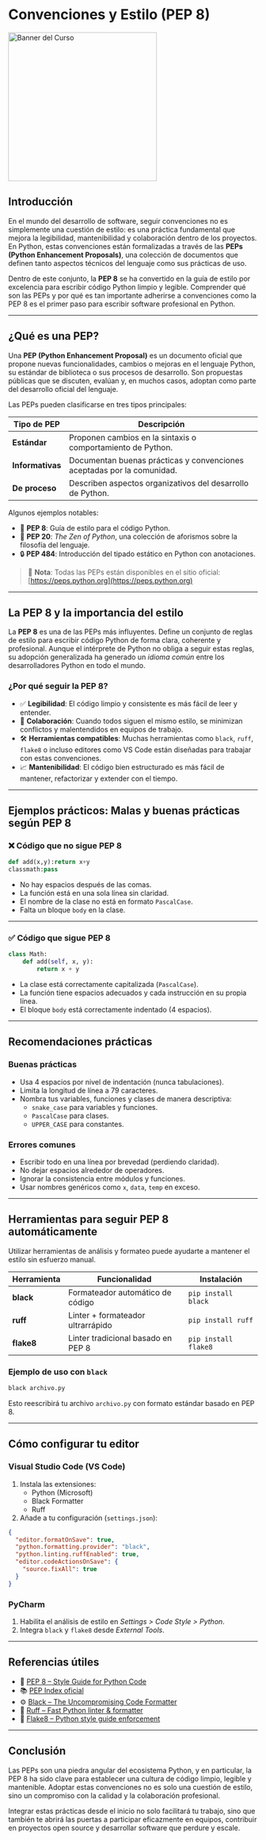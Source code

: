 # Convenciones y Estilo (PEP 8)

<img src="../images/pep8.png" alt="Banner del Curso" width="300" >

## Introducción

En el mundo del desarrollo de software, seguir convenciones no es simplemente una cuestión de estilo: es una práctica fundamental que mejora la legibilidad, mantenibilidad y colaboración dentro de los proyectos. En Python, estas convenciones están formalizadas a través de las **PEPs (Python Enhancement Proposals)**, una colección de documentos que definen tanto aspectos técnicos del lenguaje como sus prácticas de uso.

Dentro de este conjunto, la **PEP 8** se ha convertido en la guía de estilo por excelencia para escribir código Python limpio y legible. Comprender qué son las PEPs y por qué es tan importante adherirse a convenciones como la PEP 8 es el primer paso para escribir software profesional en Python.

---

## ¿Qué es una PEP?

Una **PEP (Python Enhancement Proposal)** es un documento oficial que propone nuevas funcionalidades, cambios o mejoras en el lenguaje Python, su estándar de biblioteca o sus procesos de desarrollo. Son propuestas públicas que se discuten, evalúan y, en muchos casos, adoptan como parte del desarrollo oficial del lenguaje.

Las PEPs pueden clasificarse en tres tipos principales:

| Tipo de PEP        | Descripción                                                                 |
|--------------------|-----------------------------------------------------------------------------|
| **Estándar**       | Proponen cambios en la sintaxis o comportamiento de Python.                |
| **Informativas**   | Documentan buenas prácticas y convenciones aceptadas por la comunidad.     |
| **De proceso**     | Describen aspectos organizativos del desarrollo de Python.                 |

Algunos ejemplos notables:

- 📜 **PEP 8**: Guía de estilo para el código Python.
- 🧠 **PEP 20**: *The Zen of Python*, una colección de aforismos sobre la filosofía del lenguaje.
- 🔒 **PEP 484**: Introducción del tipado estático en Python con anotaciones.

> 📎 **Nota**: Todas las PEPs están disponibles en el sitio oficial: [https://peps.python.org](https://peps.python.org)

---

## La PEP 8 y la importancia del estilo

La **PEP 8** es una de las PEPs más influyentes. Define un conjunto de reglas de estilo para escribir código Python de forma clara, coherente y profesional. Aunque el intérprete de Python no obliga a seguir estas reglas, su adopción generalizada ha generado un *idioma común* entre los desarrolladores Python en todo el mundo.

### ¿Por qué seguir la PEP 8?

- ✅ **Legibilidad**: El código limpio y consistente es más fácil de leer y entender.
- 🤝 **Colaboración**: Cuando todos siguen el mismo estilo, se minimizan conflictos y malentendidos en equipos de trabajo.
- 🛠️ **Herramientas compatibles**: Muchas herramientas como `black`, `ruff`, `flake8` o incluso editores como VS Code están diseñadas para trabajar con estas convenciones.
- 📈 **Mantenibilidad**: El código bien estructurado es más fácil de mantener, refactorizar y extender con el tiempo.

---

## Ejemplos prácticos: Malas y buenas prácticas según PEP 8

### ❌ Código que no sigue PEP 8

```python
def add(x,y):return x+y
classmath:pass
```

- No hay espacios después de las comas.
- La función está en una sola línea sin claridad.
- El nombre de la clase no está en formato `PascalCase`.
- Falta un bloque `body` en la clase.

---

### ✅ Código que sigue PEP 8

```python
class Math:
    def add(self, x, y):
        return x + y
```

- La clase está correctamente capitalizada (`PascalCase`).
- La función tiene espacios adecuados y cada instrucción en su propia línea.
- El bloque `body` está correctamente indentado (4 espacios).

---

## Recomendaciones prácticas

### Buenas prácticas

- Usa 4 espacios por nivel de indentación (nunca tabulaciones).
- Limita la longitud de línea a 79 caracteres.
- Nombra tus variables, funciones y clases de manera descriptiva:
    - `snake_case` para variables y funciones.
    - `PascalCase` para clases.
    - `UPPER_CASE` para constantes.

### Errores comunes

- Escribir todo en una línea por brevedad (perdiendo claridad).
- No dejar espacios alrededor de operadores.
- Ignorar la consistencia entre módulos y funciones.
- Usar nombres genéricos como `x`, `data`, `temp` en exceso.

---

## Herramientas para seguir PEP 8 automáticamente

Utilizar herramientas de análisis y formateo puede ayudarte a mantener el estilo sin esfuerzo manual.

| Herramienta | Funcionalidad                         | Instalación                 |
|-------------|----------------------------------------|-----------------------------|
| **black**   | Formateador automático de código       | `pip install black`        |
| **ruff**    | Linter + formateador ultrarrápido      | `pip install ruff`         |
| **flake8**  | Linter tradicional basado en PEP 8     | `pip install flake8`       |

### Ejemplo de uso con `black`

```bash
black archivo.py
```

Esto reescribirá tu archivo `archivo.py` con formato estándar basado en PEP 8.

---

## Cómo configurar tu editor

### Visual Studio Code (VS Code)

1. Instala las extensiones:
    - Python (Microsoft)
    - Black Formatter
    - Ruff
2. Añade a tu configuración (`settings.json`):

```json
{
  "editor.formatOnSave": true,
  "python.formatting.provider": "black",
  "python.linting.ruffEnabled": true,
  "editor.codeActionsOnSave": {
    "source.fixAll": true
  }
}
```

### PyCharm

1. Habilita el análisis de estilo en *Settings > Code Style > Python*.
2. Integra `black` y `flake8` desde *External Tools*.

---

## Referencias útiles

- 📝 [PEP 8 – Style Guide for Python Code](https://peps.python.org/pep-0008/)
- 📚 [PEP Index oficial](https://peps.python.org/)
- ⚙️ [Black – The Uncompromising Code Formatter](https://black.readthedocs.io/)
- 🚀 [Ruff – Fast Python linter & formatter](https://docs.astral.sh/ruff/)
- 🧪 [Flake8 – Python style guide enforcement](https://flake8.pycqa.org/)

---

## Conclusión

Las PEPs son una piedra angular del ecosistema Python, y en particular, la PEP 8 ha sido clave para establecer una cultura de código limpio, legible y mantenible. Adoptar estas convenciones no es solo una cuestión de estilo, sino un compromiso con la calidad y la colaboración profesional.

Integrar estas prácticas desde el inicio no solo facilitará tu trabajo, sino que también te abrirá las puertas a participar eficazmente en equipos, contribuir en proyectos open source y desarrollar software que perdure y escale.

